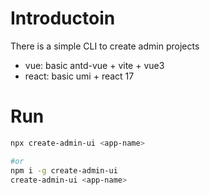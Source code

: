 # Introductoin

There is a simple CLI to create admin projects

- vue: basic antd-vue + vite + vue3 
- react: basic umi + react 17 

# Run

```sh
npx create-admin-ui <app-name>

#or
npm i -g create-admin-ui
create-admin-ui <app-name>
```
